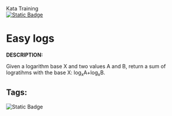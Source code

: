Kata Training <br>
[![Static Badge](https://img.shields.io/badge/8kyu%20-%20black?style=flat&logo=codewars&labelColor=B1361E&color=black)](Javascript/8kyu)

# Easy logs

**DESCRIPTION:**

Given a logarithm base X and two values A and B, return a sum of logratihms with the base X: log<sub>x</sub>A+log<sub>x</sub>B.

## Tags:

![Static Badge](https://img.shields.io/badge/algorithms%20-%20teal?style=plastic)